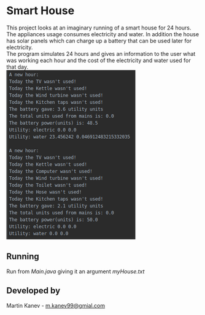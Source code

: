 # Smart House
This project looks at an imaginary running of a smart house for 24 hours.\
The appliances usage consumes electricity and water. In addition the house has solar panels which can charge up a battery that can be used later for electricity.\
The program simulates 24 hours and gives an information to the user what was working each hour and the cost of the electricity and water used for that day.\
![](image.png)

## Running
Run from *Main.java* giving it an argument *myHouse.txt*
## Developed by
Martin Kanev - m.kanev99@gmial.com
